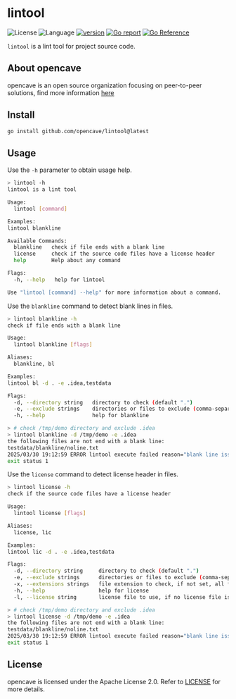 # lintool

![License](https://img.shields.io/badge/license-Apache2.0-green)
![Language](https://img.shields.io/badge/Language-Go-blue.svg)
[![version](https://img.shields.io/github/v/tag/opencave/bencode?label=release&color=blue)](https://github.com/opencave/bencode/releases)
[![Go report](https://goreportcard.com/badge/github.com/opencave/bencode)](https://goreportcard.com/report/github.com/opencave/bencode)
[![Go Reference](https://pkg.go.dev/badge/github.com/opencave/bencode.svg)](https://pkg.go.dev/github.com/opencave/bencode)

`lintool` is a lint tool for project source code.

## About opencave

opencave is an open source organization focusing on peer-to-peer solutions, find more information [here](https://github.com/opencave)

## Install

```bash
go install github.com/opencave/lintool@latest
```

## Usage

Use the `-h` parameter to obtain usage help.

```bash
> lintool -h
lintool is a lint tool

Usage:
  lintool [command]

Examples:
lintool blankline

Available Commands:
  blankline   check if file ends with a blank line
  license     check if the source code files have a license header
  help        Help about any command

Flags:
  -h, --help   help for lintool

Use "lintool [command] --help" for more information about a command.
```

Use the `blankline` command to detect blank lines in files.

```bash
> lintool blankline -h
check if file ends with a blank line

Usage:
  lintool blankline [flags]

Aliases:
  blankline, bl

Examples:
lintool bl -d . -e .idea,testdata

Flags:
  -d, --directory string   directory to check (default ".")
  -e, --exclude strings    directories or files to exclude (comma-separated)
  -h, --help               help for blankline

> # check /tmp/demo directory and exclude .idea
> lintool blankline -d /tmp/demo -e .idea
the following files are not end with a blank line:
testdata/blankline/noline.txt
2025/03/30 19:12:59 ERROR lintool execute failed reason="blank line issue found"
exit status 1
```


Use the `license` command to detect license header in files.

```bash
> lintool license -h
check if the source code files have a license header

Usage:
  lintool license [flags]

Aliases:
  license, lic

Examples:
lintool lic -d . -e .idea,testdata

Flags:
  -d, --directory string     directory to check (default ".")
  -e, --exclude strings      directories or files to exclude (comma-separated)
  -x, --extensions strings   file extension to check, if not set, all files will be checked (comma-separated)
  -h, --help                 help for license
  -l, --license string       license file to use, if no license file is found and this flag is not set, process will be skipped, support [Apache-2.0, MIT, GPL-2.0, GPL-3.0, LGPL, MPL, BSD]

> # check /tmp/demo directory and exclude .idea
> lintool license -d /tmp/demo -e .idea
the following files are not end with a blank line:
testdata/blankline/noline.txt
2025/03/30 19:12:59 ERROR lintool execute failed reason="blank line issue found"
exit status 1
```

## License

opencave is licensed under the Apache License 2.0. Refer to [LICENSE](https://github.com/opencave/bencode/blob/main/LICENSE) for more details.
